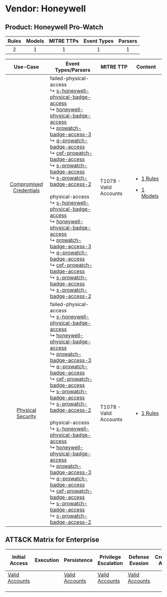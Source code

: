Vendor: Honeywell
=================
Product: Honeywell Pro-Watch
----------------------------
| Rules | Models | MITRE TTPs | Event Types | Parsers |
|:-----:|:------:|:----------:|:-----------:|:-------:|
|   2   |   1    |     1      |      1      |    1    |

|                                  Use-Case                                  | Event Types/Parsers                                                                                                                                                                                                                                                                                                                                                                                                                                                                                                                                                                                                                                                                                                                                                                                                                                                                                                                                                                                                                                                                                                                                                                                                                                                                                                                     | MITRE TTP                  | Content                                                                                                                          |
|:--------------------------------------------------------------------------:| --------------------------------------------------------------------------------------------------------------------------------------------------------------------------------------------------------------------------------------------------------------------------------------------------------------------------------------------------------------------------------------------------------------------------------------------------------------------------------------------------------------------------------------------------------------------------------------------------------------------------------------------------------------------------------------------------------------------------------------------------------------------------------------------------------------------------------------------------------------------------------------------------------------------------------------------------------------------------------------------------------------------------------------------------------------------------------------------------------------------------------------------------------------------------------------------------------------------------------------------------------------------------------------------------------------------------------------- | -------------------------- | -------------------------------------------------------------------------------------------------------------------------------- |
| [Compromised Credentials](../../../UseCases/uc_compromised_credentials.md) |  failed-physical-access<br> ↳ [s-honeywell-physical-badge-access](Parsers/parserContent_s-honeywell-physical-badge-access.md)<br> ↳ [honeywell-physical-badge-access](Parsers/parserContent_honeywell-physical-badge-access.md)<br> ↳ [prowatch-badge-access-3](Parsers/parserContent_prowatch-badge-access-3.md)<br> ↳ [q-prowatch-badge-access](Parsers/parserContent_q-prowatch-badge-access.md)<br> ↳ [cef-prowatch-badge-access](Parsers/parserContent_cef-prowatch-badge-access.md)<br> ↳ [s-prowatch-badge-access](Parsers/parserContent_s-prowatch-badge-access.md)<br> ↳ [s-prowatch-badge-access-2](Parsers/parserContent_s-prowatch-badge-access-2.md)<br><br> physical-access<br> ↳ [s-honeywell-physical-badge-access](Parsers/parserContent_s-honeywell-physical-badge-access.md)<br> ↳ [honeywell-physical-badge-access](Parsers/parserContent_honeywell-physical-badge-access.md)<br> ↳ [prowatch-badge-access-3](Parsers/parserContent_prowatch-badge-access-3.md)<br> ↳ [q-prowatch-badge-access](Parsers/parserContent_q-prowatch-badge-access.md)<br> ↳ [cef-prowatch-badge-access](Parsers/parserContent_cef-prowatch-badge-access.md)<br> ↳ [s-prowatch-badge-access](Parsers/parserContent_s-prowatch-badge-access.md)<br> ↳ [s-prowatch-badge-access-2](Parsers/parserContent_s-prowatch-badge-access-2.md)<br> | T1078 - Valid Accounts<br> | [<ul><li>1 Rules</li></ul><ul><li>1 Models</li></ul>](Rules_Models/r_m_honeywell_honeywell_pro-watch_Compromised_Credentials.md) |
|       [Physical Security](../../../UseCases/uc_physical_security.md)       |  failed-physical-access<br> ↳ [s-honeywell-physical-badge-access](Parsers/parserContent_s-honeywell-physical-badge-access.md)<br> ↳ [honeywell-physical-badge-access](Parsers/parserContent_honeywell-physical-badge-access.md)<br> ↳ [prowatch-badge-access-3](Parsers/parserContent_prowatch-badge-access-3.md)<br> ↳ [q-prowatch-badge-access](Parsers/parserContent_q-prowatch-badge-access.md)<br> ↳ [cef-prowatch-badge-access](Parsers/parserContent_cef-prowatch-badge-access.md)<br> ↳ [s-prowatch-badge-access](Parsers/parserContent_s-prowatch-badge-access.md)<br> ↳ [s-prowatch-badge-access-2](Parsers/parserContent_s-prowatch-badge-access-2.md)<br><br> physical-access<br> ↳ [s-honeywell-physical-badge-access](Parsers/parserContent_s-honeywell-physical-badge-access.md)<br> ↳ [honeywell-physical-badge-access](Parsers/parserContent_honeywell-physical-badge-access.md)<br> ↳ [prowatch-badge-access-3](Parsers/parserContent_prowatch-badge-access-3.md)<br> ↳ [q-prowatch-badge-access](Parsers/parserContent_q-prowatch-badge-access.md)<br> ↳ [cef-prowatch-badge-access](Parsers/parserContent_cef-prowatch-badge-access.md)<br> ↳ [s-prowatch-badge-access](Parsers/parserContent_s-prowatch-badge-access.md)<br> ↳ [s-prowatch-badge-access-2](Parsers/parserContent_s-prowatch-badge-access-2.md)<br> | T1078 - Valid Accounts<br> | [<ul><li>1 Rules</li></ul>](Rules_Models/r_m_honeywell_honeywell_pro-watch_Physical_Security.md)                                 |

ATT&CK Matrix for Enterprise
----------------------------
| Initial Access                                                      | Execution | Persistence                                                         | Privilege Escalation                                                | Defense Evasion                                                     | Credential Access | Discovery | Lateral Movement | Collection | Command and Control | Exfiltration | Impact |
| ------------------------------------------------------------------- | --------- | ------------------------------------------------------------------- | ------------------------------------------------------------------- | ------------------------------------------------------------------- | ----------------- | --------- | ---------------- | ---------- | ------------------- | ------------ | ------ |
| [Valid Accounts](https://attack.mitre.org/techniques/T1078)<br><br> |           | [Valid Accounts](https://attack.mitre.org/techniques/T1078)<br><br> | [Valid Accounts](https://attack.mitre.org/techniques/T1078)<br><br> | [Valid Accounts](https://attack.mitre.org/techniques/T1078)<br><br> |                   |           |                  |            |                     |              |        |